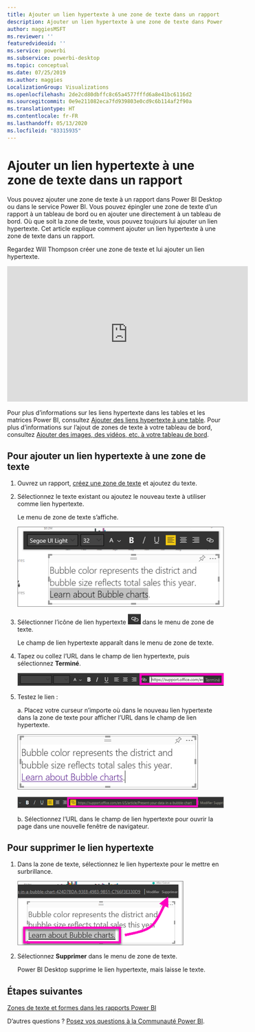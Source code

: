 ```yaml
---
title: Ajouter un lien hypertexte à une zone de texte dans un rapport
description: Ajouter un lien hypertexte à une zone de texte dans Power BI Desktop et le service Power BI
author: maggiesMSFT
ms.reviewer: ''
featuredvideoid: ''
ms.service: powerbi
ms.subservice: powerbi-desktop
ms.topic: conceptual
ms.date: 07/25/2019
ms.author: maggies
LocalizationGroup: Visualizations
ms.openlocfilehash: 2de2cd80dbffc8c65a4577fffd6a8e41bc6116d2
ms.sourcegitcommit: 0e9e211082eca7fd939803e0cd9c6b114af2f90a
ms.translationtype: HT
ms.contentlocale: fr-FR
ms.lasthandoff: 05/13/2020
ms.locfileid: "83315935"
---
```

# <a name="add-a-hyperlink-to-a-text-box-in-a-report"></a>Ajouter un lien hypertexte à une zone de texte dans un rapport
Vous pouvez ajouter une zone de texte à un rapport dans Power BI Desktop ou dans le service Power BI. Vous pouvez épingler une zone de texte d’un rapport à un tableau de bord ou en ajouter une directement à un tableau de bord. Où que soit la zone de texte, vous pouvez toujours lui ajouter un lien hypertexte. Cet article explique comment ajouter un lien hypertexte à une zone de texte dans un rapport. 


Regardez Will Thompson créer une zone de texte et lui ajouter un lien hypertexte. 

<iframe width="560" height="315" src="https://www.youtube.com/embed/_3q6VEBhGew#t=0m55s" frameborder="0" allowfullscreen></iframe>

Pour plus d’informations sur les liens hypertexte dans les tables et les matrices Power BI, consultez [Ajouter des liens hypertexte à une table](power-bi-hyperlinks-in-tables.md). Pour plus d’informations sur l’ajout de zones de texte à votre tableau de bord, consultez [Ajouter des images, des vidéos, etc. à votre tableau de bord](service-dashboard-add-widget.md). 

## <a name="to-add-a-hyperlink-to-a-text-box"></a>Pour ajouter un lien hypertexte à une zone de texte
1. Ouvrez un rapport, [créez une zone de texte](power-bi-reports-add-text-and-shapes.md) et ajoutez du texte. 
2. Sélectionnez le texte existant ou ajoutez le nouveau texte à utiliser comme lien hypertexte. 

   Le menu de zone de texte s’affiche.
   
   ![Sélectionner du texte dans la zone de texte](media/service-add-hyperlink-to-text-box/power-bi-hyperlink-new.png)
3. Sélectionner l’icône de lien hypertexte ![Icône de lien hypertexte](media/service-add-hyperlink-to-text-box/power-bi-hyperlink-icon.png) dans le menu de zone de texte.

   Le champ de lien hypertexte apparaît dans le menu de zone de texte.

4. Tapez ou collez l’URL dans le champ de lien hypertexte, puis sélectionnez **Terminé**.
   
   ![Taper ou coller l’URL dans le champ de lien hypertexte](media/service-add-hyperlink-to-text-box/power-bi-add-link.png)
5. Testez le lien :  

   a. Placez votre curseur n’importe où dans le nouveau lien hypertexte dans la zone de texte pour afficher l’URL dans le champ de lien hypertexte.  
     
      ![Lien hypertexte dans la zone de texte](media/service-add-hyperlink-to-text-box/power-bi-test-link.png)
   
      ![URL dans le champ de lien hypertexte](media/service-add-hyperlink-to-text-box/power-bi-hyperlink-edit.png)

   b. Sélectionnez l’URL dans le champ de lien hypertexte pour ouvrir la page dans une nouvelle fenêtre de navigateur.

## <a name="to-remove-the-hyperlink"></a>Pour supprimer le lien hypertexte
1. Dans la zone de texte, sélectionnez le lien hypertexte pour le mettre en surbrillance.
   
     ![Supprimer le lien hypertexte](media/service-add-hyperlink-to-text-box/power-bi-hyperlink-remove.png)
2. Sélectionnez **Supprimer** dans le menu de zone de texte. 

   Power BI Desktop supprime le lien hypertexte, mais laisse le texte.

## <a name="next-steps"></a>Étapes suivantes
[Zones de texte et formes dans les rapports Power BI](power-bi-reports-add-text-and-shapes.md)

D’autres questions ? [Posez vos questions à la Communauté Power BI](https://community.powerbi.com/).

